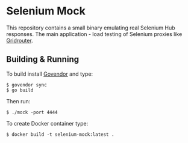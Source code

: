 # Selenium Mock
This repository contains a small binary emulating real Selenium Hub responses. The main application - load testing of Selenium proxies like [Gridrouter](http://github.com/aandryashin/ggr).

## Building & Running
To build install [Govendor](https://github.com/kardianos/govendor) and type:
```
$ govendor sync
$ go build
```
Then run:
```
$ ./mock -port 4444
```
To create Docker container type:
```
$ docker build -t selenium-mock:latest .
```

